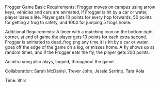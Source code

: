 Frogger Game 
Basic Requirements: Frogger moves on campus using arrow keys, vehicles and cars are animated,
if Frogger is hit by a car or water, player loses a life. Player gets 10 points for every
hop forwards, 50 points for getting a frog to safety, and 1000 for jumping 5 frogs home.

Additional Requirements: A timer with a matching icon on the bottom right corner, at end of 
game the player gets 10 points for each extra second. Frogger is animated to dead_frog.png
any time it is hit by a car or water, goes off the edge of the game on a log, or misses home.
A fly shows up at random times, and if the Frogger eats the fly, the player gets 200 points.

An intro song also plays, looped, throughout the game.  
	
Collaboration: Sarah McDaniel, Trevor John, Jessie Serrino, Tara Kola 

Time: 8hrs 

